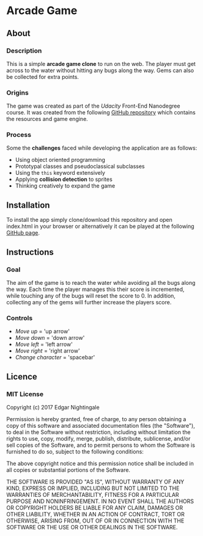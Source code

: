 # Arcade Game
## About
### Description
This is a simple **arcade game clone** to run on the web. The player must get across to the water without hitting any bugs along the way. Gems can also be collected for extra points.

### Origins
The game was created as part of the _Udacity_ Front-End Nanodegree course. It was created from the following [GitHub repository](https://github.com/udacity/frontend-nanodegree-arcade-game) which contains the resources and game engine.

### Process
Some the **challenges** faced while developing the application are as follows:
- Using object oriented programming
- Prototypal classes and pseudoclassical subclasses
- Using the `this` keyword extensively
- Applying **collision detection** to sprites
- Thinking creatively to expand the game

## Installation
To install the app simply clone/download this repository and open index.html in your browser or alternatively it can be played at the following [GitHub page](https://ifancyabroad.github.io/Arcade-Game/).

## Instructions
### Goal
The aim of the game is to reach the water while avoiding all the bugs along the way. Each time the player manages this their score is incremented, while touching any of the bugs will reset the score to 0. In addition, collecting any of the gems will further increase the players score.

### Controls
- _Move up_ = 'up arrow'
- _Move down_ = 'down arrow'
- _Move left_ = 'left arrow'
- _Move right_ = 'right arrow'
- _Change character_ = 'spacebar'

## Licence
### MIT License

Copyright (c) 2017 Edgar Nightingale

Permission is hereby granted, free of charge, to any person obtaining a copy
of this software and associated documentation files (the "Software"), to deal
in the Software without restriction, including without limitation the rights
to use, copy, modify, merge, publish, distribute, sublicense, and/or sell
copies of the Software, and to permit persons to whom the Software is
furnished to do so, subject to the following conditions:

The above copyright notice and this permission notice shall be included in all
copies or substantial portions of the Software.

THE SOFTWARE IS PROVIDED "AS IS", WITHOUT WARRANTY OF ANY KIND, EXPRESS OR
IMPLIED, INCLUDING BUT NOT LIMITED TO THE WARRANTIES OF MERCHANTABILITY,
FITNESS FOR A PARTICULAR PURPOSE AND NONINFRINGEMENT. IN NO EVENT SHALL THE
AUTHORS OR COPYRIGHT HOLDERS BE LIABLE FOR ANY CLAIM, DAMAGES OR OTHER
LIABILITY, WHETHER IN AN ACTION OF CONTRACT, TORT OR OTHERWISE, ARISING FROM,
OUT OF OR IN CONNECTION WITH THE SOFTWARE OR THE USE OR OTHER DEALINGS IN THE
SOFTWARE.
